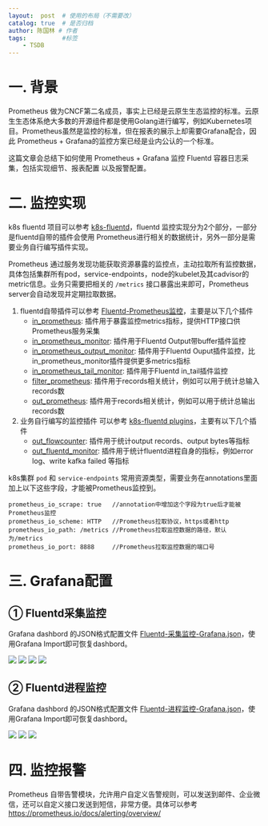 ```yaml
---
layout:  post  # 使用的布局（不需要改）
catalog: true  # 是否归档
author: 陈国林 # 作者
tags:          #标签
    - TSDB
---
```


# 一. 背景
Prometheus 做为CNCF第二名成员，事实上已经是云原生生态监控的标准。云原生生态体系绝大多数的开源组件都是使用Golang进行编写，例如Kubernetes项目。Prometheus虽然是监控的标准，但在报表的展示上却需要Grafana配合，因此 Prometheus + Grafana的监控方案已经是业内公认的一个标准。

这篇文章会总结下如何使用 Prometheus + Grafana 监控 Fluentd 容器日志采集，包括实现细节、报表配置 以及报警配置。

# 二. 监控实现
k8s fluentd 项目可以参考 [k8s-fluentd](https://github.com/chenguolin/k8s-fluentd)，fluentd 监控实现分为2个部分，一部分是fluentd自带的插件会使用 Prometheus进行相关的数据统计，另外一部分是需要业务自行编写插件实现。

Prometheus 通过服务发现功能获取资源暴露的监控点，主动拉取所有监控数据，具体包括集群所有pod，service-endpoints，node的kubelet及其cadvisor的metric信息。业务只需要把相关的 `/metrics` 接口暴露出来即可，Prometheus server会自动发现并定期拉取数据。

1. fluentd自带插件可以参考 [Fluentd-Prometheus监控](https://chenguolin.github.io/2019/03/05/Fluentd-6-Fluentd-Prometheus%E7%9B%91%E6%8E%A7/)，主要是以下几个插件
    + [in_prometheus](https://github.com/fluent/fluent-plugin-prometheus/blob/master/lib/fluent/plugin/in_prometheus.rb): 插件用于暴露监控metrics指标，提供HTTP接口供Prometheus服务采集
    + [in_prometheus_monitor](https://github.com/fluent/fluent-plugin-prometheus/blob/master/lib/fluent/plugin/in_prometheus_monitor.rb): 插件用于Fluentd Output带buffer插件监控
    + [in_prometheus_output_monitor](https://github.com/fluent/fluent-plugin-prometheus/blob/master/lib/fluent/plugin/in_prometheus_output_monitor.rb): 插件用于Fluentd Ouput插件监控，比in_prometheus_monitor插件提供更多metrics指标
    + [in_prometheus_tail_monitor](https://github.com/fluent/fluent-plugin-prometheus/blob/master/lib/fluent/plugin/in_prometheus_tail_monitor.rb): 插件用于Fluentd in_tail插件监控
    + [filter_prometheus](https://github.com/fluent/fluent-plugin-prometheus/blob/master/lib/fluent/plugin/filter_prometheus.rb): 插件用于records相关统计，例如可以用于统计总输入records数
    + [out_prometheus](https://github.com/fluent/fluent-plugin-prometheus/blob/master/lib/fluent/plugin/out_prometheus.rb): 插件用于records相关统计，例如可以用于统计总输出records数
2. 业务自行编写的监控插件 可以参考 [k8s-fluentd plugins](https://github.com/chenguolin/k8s-fluentd/tree/master/plugins)，主要有以下几个插件
    + [out_flowcounter](https://github.com/chenguolin/k8s-fluentd/blob/master/plugins/out_flowcounter.rb): 插件用于统计output records、output bytes等指标
    + [out_fluentd_monitor](https://github.com/chenguolin/k8s-fluentd/blob/master/plugins/out_fluentd_monitor.rb): 插件用于统计fluentd进程自身的指标，例如error log、write kafka failed 等指标
    
k8s集群 `pod` 和 `service-endpoints` 常用资源类型，需要业务在annotations里面加上以下这些字段，才能被Prometheus监控到。
```
prometheus_io_scrape: true   //annotation中增加这个字段为true后才能被Prometheus监控
prometheus_io_scheme: HTTP   //Prometheus拉取协议，https或者http
prometheus_io_path: /metrics //Prometheus拉取监控数据的路径，默认为/metrics
prometheus_io_port: 8888     //Prometheus拉取监控数据的端口号
```
    
# 三. Grafana配置
## ① Fluentd采集监控
Grafana dashbord 的JSON格式配置文件 [Fluentd-采集监控-Grafana.json](https://github.com/chenguolin/chenguolin.github.io/blob/master/data/grafana/Fluentd-%E9%87%87%E9%9B%86%E7%9B%91%E6%8E%A7-Grafana.json)，使用Grafana Import即可恢复dashbord。

![](https://github.com/chenguolin/chenguolin.github.io/blob/master/data/image/fluentd-prometheus-grafana-1.png?raw=true)
![](https://github.com/chenguolin/chenguolin.github.io/blob/master/data/image/fluentd-prometheus-grafana-2.png?raw=true)
![](https://github.com/chenguolin/chenguolin.github.io/blob/master/data/image/fluentd-prometheus-grafana-3.png?raw=true)
![](https://github.com/chenguolin/chenguolin.github.io/blob/master/data/image/fluentd-prometheus-grafana-4.png?raw=true)

## ② Fluentd进程监控
Grafana dashbord 的JSON格式配置文件 [Fluentd-进程监控-Grafana.json](https://github.com/chenguolin/chenguolin.github.io/blob/master/data/grafana/Fluentd-%E8%BF%9B%E7%A8%8B%E7%9B%91%E6%8E%A7-Grafana.json)，使用Grafana Import即可恢复dashbord。

![](https://github.com/chenguolin/chenguolin.github.io/blob/master/data/image/fluentd-process-prometheus-grafana-1.png?raw=true)
![](https://github.com/chenguolin/chenguolin.github.io/blob/master/data/image/fluentd-process-prometheus-grafana-2.png?raw=true)
![](https://github.com/chenguolin/chenguolin.github.io/blob/master/data/image/fluentd-process-prometheus-grafana-3.png?raw=true)

# 四. 监控报警
Prometheus 自带告警模块，允许用户自定义告警规则，可以发送到邮件、企业微信，还可以自定义接口发送到短信，非常方便。具体可以参考 https://prometheus.io/docs/alerting/overview/




